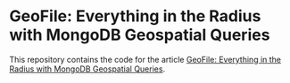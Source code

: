 # GeoFile: Everything in the Radius with MongoDB Geospatial Queries 

This repository contains the code for the article [GeoFile: Everything in the Radius with MongoDB Geospatial Queries](https://www.compose.com/articles/geofile-everything-in-the-radius-with-mongodb-geospatial-queries).

